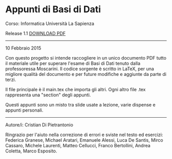Appunti di Basi di Dati
====================
Corso: Informatica
Università La Sapienza

Release 1.1 <a href="https://github.com/Halolegend94/uni_database_appunti/blob/master/main.pdf?raw=true">DOWNLOAD PDF</a>
_________________________
10 Febbraio 2015

Con questo progetto si intende raccogliere in un unico documento PDF tutto il materiale utile per superare l'esame di Basi di Dati tenuto dalla professoressa Moscarini. 
Il codice sorgente è scritto in LaTeX, per una migliore qualità del documento e per future modifiche e aggiunte da parte di terzi.

Il file principale è il main.tex che importa gli altri. Ogni altro file .tex rappresenta una "section" degli appunti.

Questi appunti sono un misto tra slide usate a lezione, varie dispense e appunti personali.
__________________________

Autore/i: Cristian Di Pietrantonio

Ringrazio per l'aiuto nella correzione di errori e sviste nel testo ed esercizi: Federica Granese, Michael Aratari, Emanuele Alessi, Luca De Santis, Mirco Cassaro, Michele Laurenti, Matteo Cellucci, Franco Bertollini, Andrea Coletta, Marco Esposito.

